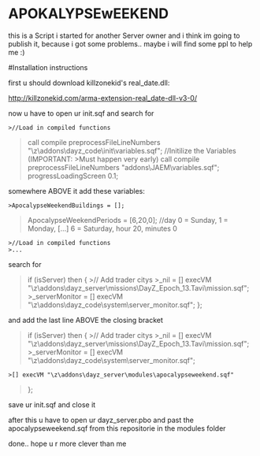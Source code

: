 APOKALYPSEwEEKEND
=================


this is a Script i started for another Server owner and i think im going to publish it, because i got some problems.. maybe i will find some ppl to help me :)


#Installation instructions

first u should download killzonekid's real_date.dll:

http://killzonekid.com/arma-extension-real_date-dll-v3-0/

now u have to open ur init.sqf and search for

	>//Load in compiled functions
  >call compile preprocessFileLineNumbers "\z\addons\dayz_code\init\variables.sqf";				//Initilize the Variables (IMPORTANT:   >Must happen very early)
  >call compile preprocessFileLineNumbers "addons\JAEM\variables.sqf";
  >progressLoadingScreen 0.1;

somewhere ABOVE it add these variables:

	>ApocalypseWeekendBuildings = [];
  >ApocalypseWeekendPeriods = [6,20,0]; //day 0 = Sunday, 1 = Monday, [...] 6 = Saturday, hour 20, minutes 0
>
	>//Load in compiled functions
	>...

search for

  >if (isServer) then {
    >// Add trader citys
    >_nil = [] execVM "\z\addons\dayz_server\missions\DayZ_Epoch_13.Tavi\mission.sqf";
    >_serverMonitor = [] execVM "\z\addons\dayz_code\system\server_monitor.sqf";
  >};

and add the last line ABOVE the closing bracket

  >if (isServer) then {
    >// Add trader citys
    >_nil = [] execVM "\z\addons\dayz_server\missions\DayZ_Epoch_13.Tavi\mission.sqf";
    >_serverMonitor = [] execVM "\z\addons\dayz_code\system\server_monitor.sqf";
>
    >[] execVM "\z\addons\dayz_server\modules\apocalypseweekend.sqf"
  >};

save ur init.sqf and close it

after this u have to open ur dayz_server.pbo and past the apocalypseweekend.sqf from this repositorie in the modules folder


done.. hope u r more clever than me
